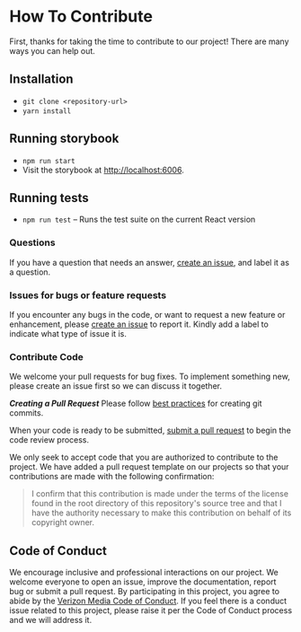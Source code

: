 # How To Contribute

First, thanks for taking the time to contribute to our project! There are many ways you can help out.

## Installation

-   `git clone <repository-url>`
-   `yarn install`

## Running storybook

-   `npm run start`
-   Visit the storybook at [http://localhost:6006](http://localhost:6006).

## Running tests

-   `npm run test` – Runs the test suite on the current React version

### Questions

If you have a question that needs an answer, [create an issue](https://help.github.com/articles/creating-an-issue/), and label it as a question.

### Issues for bugs or feature requests

If you encounter any bugs in the code, or want to request a new feature or enhancement, please [create an issue](https://help.github.com/articles/creating-an-issue/) to report it. Kindly add a label to indicate what type of issue it is.

### Contribute Code

We welcome your pull requests for bug fixes. To implement something new, please create an issue first so we can discuss it together.

**_Creating a Pull Request_**
Please follow [best practices](https://github.com/trein/dev-best-practices/wiki/Git-Commit-Best-Practices) for creating git commits.

When your code is ready to be submitted, [submit a pull request](https://help.github.com/articles/creating-a-pull-request/) to begin the code review process.

We only seek to accept code that you are authorized to contribute to the project. We have added a pull request template on our projects so that your contributions are made with the following confirmation:

> I confirm that this contribution is made under the terms of the license found in the root directory of this repository's source tree and that I have the authority necessary to make this contribution on behalf of its copyright owner.

## Code of Conduct

We encourage inclusive and professional interactions on our project. We welcome everyone to open an issue, improve the documentation, report bug or submit a pull request. By participating in this project, you agree to abide by the [Verizon Media Code of Conduct](Code-of-Conduct.md). If you feel there is a conduct issue related to this project, please raise it per the Code of Conduct process and we will address it.
